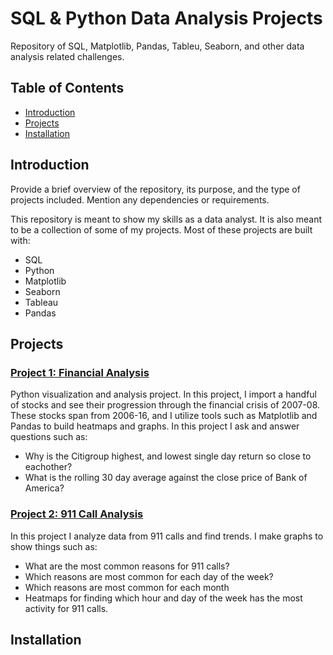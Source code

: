 # SQL & Python Data Analysis Projects

Repository of SQL, Matplotlib, Pandas, Tableu, Seaborn, and other data analysis related challenges.

## Table of Contents
- [Introduction](#introduction)
- [Projects](#projects)
- [Installation](#installation)

## Introduction

Provide a brief overview of the repository, its purpose, and the type of projects included. Mention any dependencies or requirements.

This repository is meant to show my skills as a data analyst. It is also meant to be a collection of some of my projects. Most of these projects are built with:
- SQL
- Python
- Matplotlib
- Seaborn
- Tableau
- Pandas

  

## Projects

### [Project 1: Financial Analysis](https://github.com/earthhworms/Data/blob/main/Python/FinanceProject.py)

Python visualization and analysis project. In this project, I import a handful of stocks and see their progression through the financial crisis of 2007-08. These stocks span from 2006-16, and I utilize tools such as Matplotlib and Pandas to build heatmaps and graphs. In this project I ask and answer questions such as:
- Why is the Citigroup highest, and lowest single day return so close to eachother?
- What is the rolling 30 day average against the close price of Bank of America?

### [Project 2: 911 Call Analysis](https://github.com/earthhworms/Data/blob/main/Python/911-Call-Analysis.py)

In this project I analyze data from 911 calls and find trends. I make graphs to show things such as:
- What are the most common reasons for 911 calls?
- Which reasons are most common for each day of the week?
- Which reasons are most common for each month
- Heatmaps for finding which hour and day of the week has the most activity for 911 calls.

## Installation
